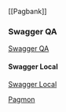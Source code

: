 [[Pagbank]]

### Swagger QA
[Swagger QA](https://store-products.qa.intranet.pags/swagger-ui/index.html)

#### Swagger Local
[Swagger Local](http://localhost:8080/swagger-ui/index.html#/)

[Pagmon](https://pagmon.intranet.pags/d/sPmipFUVk/la-palma-red-metrics?orgId=1&refresh=15m&var-service_name=store-products-api&var-http_route=%2Factuator%2Fhealth&var-metric_name=http_server_duration&var-error_codes=5..)
